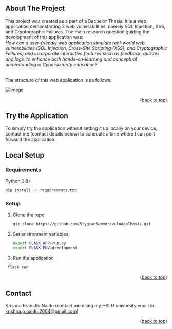 ## About The Project
This project was created as a part of a Bachelor Thesis. It is a web application demonstrating 3 web vulnerabilities, namely SQL Injection, XSS, and Cryptographic Failures. 
The main research question guiding the devolopment of this application was: <Br>
<i>How can a user-friendly web application simulate real-world web vulnerabilities (SQL Injection, Cross-Site Scripting (XSS), and Cryptographic Failures) and incorporate interactive features such as feedback, quizzes and logs, to enhance both hands-on-learning and conceptual understanding in Cybersecurity education?  </i>

<br> The structure of this web application is as follows:

![image ](https://github.com/user-attachments/assets/8b1b5b06-3bb7-441d-a84f-e12172aa0aa7 )

<p align="right">(<a href="#readme-top">back to top</a>)</p>

## Try the Application
To simply try the application without setting it up locally on your device, contact me (contact details below) to schedule a time where I can port forward the application. 

## Local Setup
### Requirements

Python 3.8+
```sh
pip install -r requirements.txt
```

### Setup

1. Clone the repo
   ```sh
   git clone https://github.com/StygianSummer/vulnAppThesis.git
   ```
3. Set environment variables
   ```sh
   export FLASK_APP=run.py
   export FLASK_ENV=development
   ```
3. Run the application
  ```sh
   flask run
   ```

<p align="right">(<a href="#readme-top">back to top</a>)</p>



<!-- CONTACT -->
## Contact

Krishna Pranathi Naidu (contact me using my HSLU university email or krishna.p.naidu.2004@gmail.com)


<p align="right">(<a href="#readme-top">back to top</a>)</p>
